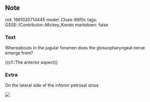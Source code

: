 ## Note
nid: 1661020714445
model: Cloze-88f0c
tags: GSSE::!Contributor::Mickey_Kondo
markdown: false

### Text
Whereabouts in the jugular foramen does the glossopharyngeal nerve
emerge from?
<div>
  {{c1::The anterior aspect}}
</div>

### Extra
On the lateral side of the inferior petrosal sinus
<div><img src=
"paste-75cfd5eab9e8a9d02b62c1a98ac8b320f3c2b73d.jpg"></div>
